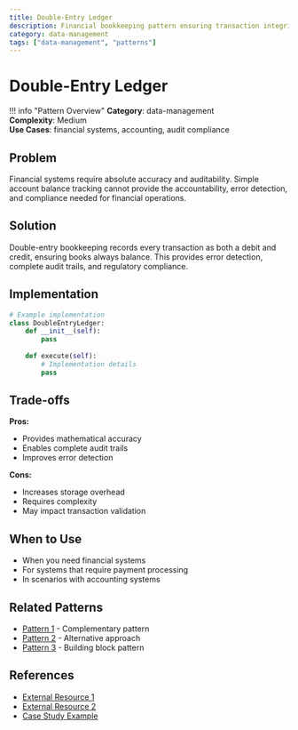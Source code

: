 ```yaml
---
title: Double-Entry Ledger
description: Financial bookkeeping pattern ensuring transaction integrity
category: data-management
tags: ["data-management", "patterns"]
---
```


# Double-Entry Ledger

!!! info "Pattern Overview"
    **Category**: data-management  
    **Complexity**: Medium  
    **Use Cases**: financial systems, accounting, audit compliance

## Problem

Financial systems require absolute accuracy and auditability. Simple account balance tracking cannot provide the accountability, error detection, and compliance needed for financial operations.

## Solution

Double-entry bookkeeping records every transaction as both a debit and credit, ensuring books always balance. This provides error detection, complete audit trails, and regulatory compliance.

## Implementation

```python
# Example implementation
class DoubleEntryLedger:
    def __init__(self):
        pass
    
    def execute(self):
        # Implementation details
        pass
```

## Trade-offs

**Pros:**
- Provides mathematical accuracy
- Enables complete audit trails
- Improves error detection

**Cons:**
- Increases storage overhead
- Requires complexity
- May impact transaction validation

## When to Use

- When you need financial systems
- For systems that require payment processing
- In scenarios with accounting systems

## Related Patterns

- [Pattern 1](../related-pattern-1.md) - Complementary pattern
- [Pattern 2](../related-pattern-2.md) - Alternative approach
- [Pattern 3](../related-pattern-3.md) - Building block pattern

## References

- [External Resource 1](#)
- [External Resource 2](#)
- [Case Study Example](../../case-studies/example.md)
